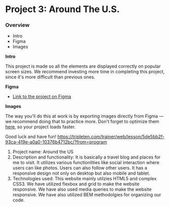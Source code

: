 # Project 3: Around The U.S.

### Overview

- Intro
- Figma
- Images

**Intro**

This project is made so all the elements are displayed correctly on popular screen sizes. We recommend investing more time in completing this project, since it's more difficult than previous ones.

**Figma**

- [Link to the project on Figma](https://www.figma.com/file/ii4xxsJ0ghevUOcssTlHZv/Sprint-3%3A-Around-the-US?node-id=0%3A1)

**Images**

The way you'll do this at work is by exporting images directly from Figma — we recommend doing that to practice more. Don't forget to optimize them [here](https://tinypng.com/), so your project loads faster.

Good luck and have fun!
https://tripleten.com/trainer/web/lesson/5de5bb2f-93ca-419e-a0a0-10376b4712bc/?from=program

1. Project name: Around the US
2. Description and functionality: It is basically a travel blog and places for me to visit. It utilizes various functionlities like social interaction where users can like photos. Users can also follow other users. It has a responsive design not only on desktop but also mobile and tablet.
3. Technologies used: This website mainly utilzies HTML5 and complex CSS3. We have utilized flexbox and grid to make the website responsive. We have also used media queries to make the website responsive. We have also utilized BEM methodolgies for organizing our code.
